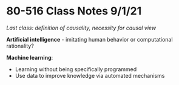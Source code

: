 # 80-516 Class Notes 9/1/21

*Last class: definition of causality, necessity for causal view*

**Artificial intelligence** - imitating human behavior or computational rationality?

**Machine learning**:

 - Learning without being specifically programmed
 - Use data to improve knowledge via automated mechanisms



<!--stackedit_data:
eyJoaXN0b3J5IjpbLTY2NDYxOTE2Ml19
-->